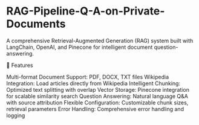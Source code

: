 # RAG-Pipeline-Q-A-on-Private-Documents
A comprehensive Retrieval-Augmented Generation (RAG) system built with LangChain, OpenAI, and Pinecone for intelligent document question-answering.

🚀 Features

Multi-format Document Support: PDF, DOCX, TXT files
Wikipedia Integration: Load articles directly from Wikipedia
Intelligent Chunking: Optimized text splitting with overlap
Vector Storage: Pinecone integration for scalable similarity search
Question Answering: Natural language Q&A with source attribution
Flexible Configuration: Customizable chunk sizes, retrieval parameters
Error Handling: Comprehensive error handling and logging
